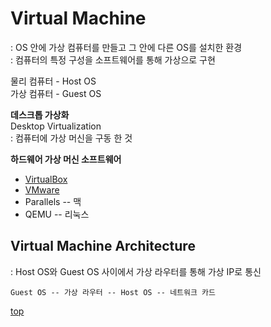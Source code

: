 # Virtual Machine    
: OS 안에 가상 컴퓨터를 만들고 그 안에 다른 OS를 설치한 환경   
: 컴퓨터의 특정 구성을 소프트웨어를 통해 가상으로 구현  

물리 컴퓨터 - Host OS  
가상 컴퓨터 - Guest OS  


**데스크톱 가상화**   
Desktop Virtualization   
: 컴퓨터에 가상 머신을 구동 한 것


**하드웨어 가상 머신 소프트웨어**   
- [VirtualBox](./virtualbox.md)
- [VMware](./vmware.md)
- Parallels -- 맥
- QEMU -- 리눅스



## Virtual Machine Architecture
: Host OS와 Guest OS 사이에서 가상 라우터를 통해 가상 IP로 통신   

```
Guest OS -- 가상 라우터 -- Host OS -- 네트워크 카드    
```



[top](#)
